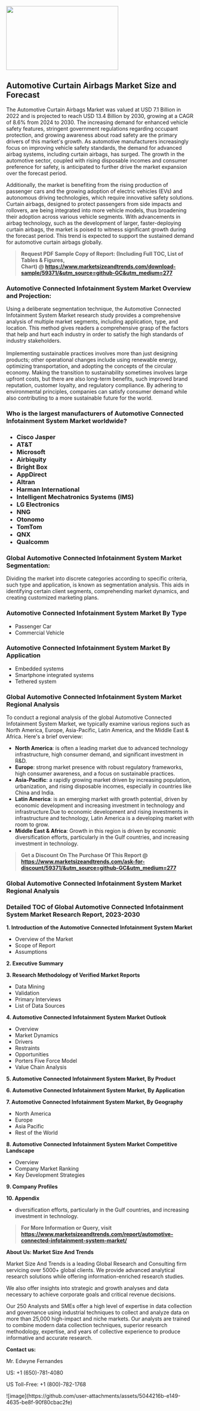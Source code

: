 <p><img class="alignnone size-medium wp-image-20088" src="https://ffe5etoiles.com/wp-content/uploads/2024/12/MST1-300x171.png" alt="" width="300" height="171" /></p><h2>Automotive Curtain Airbags Market Size and Forecast</h2><p>The Automotive Curtain Airbags Market was valued at USD 7.1 Billion in 2022 and is projected to reach USD 13.4 Billion by 2030, growing at a CAGR of 8.6% from 2024 to 2030. The increasing demand for enhanced vehicle safety features, stringent government regulations regarding occupant protection, and growing awareness about road safety are the primary drivers of this market's growth. As automotive manufacturers increasingly focus on improving vehicle safety standards, the demand for advanced airbag systems, including curtain airbags, has surged. The growth in the automotive sector, coupled with rising disposable incomes and consumer preference for safety, is anticipated to further drive the market expansion over the forecast period.</p><p>Additionally, the market is benefiting from the rising production of passenger cars and the growing adoption of electric vehicles (EVs) and autonomous driving technologies, which require innovative safety solutions. Curtain airbags, designed to protect passengers from side impacts and rollovers, are being integrated into more vehicle models, thus broadening their adoption across various vehicle segments. With advancements in airbag technology, such as the development of larger, faster-deploying curtain airbags, the market is poised to witness significant growth during the forecast period. This trend is expected to support the sustained demand for automotive curtain airbags globally.</p></p><blockquote id="" class=""><strong>Request PDF Sample Copy of Report: (Including Full TOC, List of Tables &amp; Figures, Chart)&nbsp;@&nbsp;<strong><a href="https://www.marketsizeandtrends.com/download-sample/59371/&utm_source=github-GC&utm_medium=277" target="_blank">https://www.marketsizeandtrends.com/download-sample/59371/&utm_source=github-GC&utm_medium=277</a></strong></strong></blockquote><h3 id="" class="">Automotive Connected Infotainment System Market&nbsp;Overview and Projection:</h3><p id="" class="">Using a deliberate segmentation technique, the Automotive Connected Infotainment System Market research study provides a comprehensive analysis of multiple market segments, including application, type, and location. This method gives readers a comprehensive grasp of the factors that help and hurt each industry in order to satisfy the high standards of industry stakeholders. <br /> <br />Implementing sustainable practices involves more than just designing products; other operational changes include using renewable energy, optimizing transportation, and adopting the concepts of the circular economy. Making the transition to sustainability sometimes involves large upfront costs, but there are also long-term benefits, such improved brand reputation, customer loyalty, and regulatory compliance. By adhering to environmental principles, companies can satisfy consumer demand while also contributing to a more sustainable future for the world.</p><h3 id="" class="">Who is the largest manufacturers of&nbsp;Automotive Connected Infotainment System Market worldwide?</h3><h3 class=""><p><ul><li>Cisco Jasper </li><li> AT&T </li><li> Microsoft </li><li> Airbiquity </li><li> Bright Box </li><li> AppDirect </li><li> Altran </li><li> Harman International </li><li> Intelligent Mechatronics Systems (IMS) </li><li> LG Electronics </li><li> NNG </li><li> Otonomo </li><li> TomTom </li><li> QNX </li><li> Qualcomm</li></ul></p></h3><h3 id="" class="">Global&nbsp;Automotive Connected Infotainment System Market Segmentation:</h3><p id="" class="">Dividing the market into discrete categories according to specific criteria, such type and application, is known as segmentation analysis. This aids in identifying certain client segments, comprehending market dynamics, and creating customized marketing plans.</p><h3 id="" class="">Automotive Connected Infotainment System Market&nbsp;By Type</h3><p><p><ul><li>Passenger Car </li><li> Commercial Vehicle</p></li></ul></p></p><h3 id="" class="">Automotive Connected Infotainment System Market&nbsp;By Application</h3><p class=""><p><ul><li>Embedded systems </li><li> Smartphone integrated systems </li><li> Tethered system</li></ul></p></p><h3 id="" class="">Global Automotive Connected Infotainment System Market Regional Analysis</h3><p id="" class="">To conduct a regional analysis of the global Automotive Connected Infotainment System Market, we typically examine various regions such as North America, Europe, Asia-Pacific, Latin America, and the Middle East &amp; Africa. Here's a brief overview:</p><ul><li><strong>North America</strong>: is often a leading market due to advanced technology infrastructure, high consumer demand, and significant investment in R&amp;D.</li><li><strong>Europe</strong>: strong market presence with robust regulatory frameworks, high consumer awareness, and a focus on sustainable practices.</li><li><strong>Asia-Pacific</strong>: a rapidly growing market driven by increasing population, urbanization, and rising disposable incomes, especially in countries like China and India.</li><li><strong>Latin America</strong>: is an emerging market with growth potential, driven by economic development and increasing investment in technology and infrastructure.Due to economic development and rising investments in infrastructure and technology, Latin America is a developing market with room to grow.</li><li><strong>Middle East &amp; Africa</strong>: Growth in this region is driven by economic diversification efforts, particularly in the Gulf countries, and increasing investment in technology.</li></ul><blockquote id="" class=""><strong>Get a Discount On The Purchase Of This Report @ <strong><a href="https://www.marketsizeandtrends.com/ask-for-discount/59371/&utm_source=github-GC&utm_medium=277" target="_blank">https://www.marketsizeandtrends.com/ask-for-discount/59371/&utm_source=github-GC&utm_medium=277</a></strong></strong></blockquote><h3 id="" class="">Global Automotive Connected Infotainment System Market Regional Analysis</h3><h3 id="" class="">Detailed TOC of Global Automotive Connected Infotainment System Market Research Report, 2023-2030</h3><p id="" class=""><strong>1. Introduction of the Automotive Connected Infotainment System Market</strong></p><ul><li>Overview of the Market</li><li>Scope of Report</li><li>Assumptions</li></ul><p id="" class=""><strong>2. Executive Summary</strong></p><p id="" class=""><strong>3. Research Methodology of Verified Market Reports</strong></p><ul><li>Data Mining</li><li>Validation</li><li>Primary Interviews</li><li>List of Data Sources</li></ul><p id="" class=""><strong>4. Automotive Connected Infotainment System Market Outlook</strong></p><ul><li>Overview</li><li>Market Dynamics</li><li>Drivers</li><li>Restraints</li><li>Opportunities</li><li>Porters Five Force Model</li><li>Value Chain Analysis</li></ul><p id="" class=""><strong>5. Automotive Connected Infotainment System Market, By Product</strong></p><p id="" class=""><strong>6. Automotive Connected Infotainment System Market, By Application</strong></p><p id="" class=""><strong>7. Automotive Connected Infotainment System Market, By Geography</strong></p><ul><li>North America</li><li>Europe</li><li>Asia Pacific</li><li>Rest of the World</li></ul><p id="" class=""><strong>8. Automotive Connected Infotainment System Market Competitive Landscape</strong></p><ul><li>Overview</li><li>Company Market Ranking</li><li>Key Development Strategies</li></ul><p id="" class=""><strong>9. Company Profiles</strong></p><p id="" class=""><strong>10. Appendix</strong></p><ul><li>diversification efforts, particularly in the Gulf countries, and increasing investment in technology.</li></ul><blockquote id="" class=""><strong>For More Information or Query, visit <strong><strong><a href="https://www.marketsizeandtrends.com/report/automotive-connected-infotainment-system-market/" target="_blank">https://www.marketsizeandtrends.com/report/automotive-connected-infotainment-system-market/</a></strong></strong></strong></blockquote><p id="" class=""><strong>About Us: Market Size And Trends</strong></p><p id="" class="">Market Size And Trends is a leading Global Research and Consulting firm servicing over 5000+ global clients. We provide advanced analytical research solutions while offering information-enriched research studies.</p><p id="" class="">We also offer insights into strategic and growth analyses and data necessary to achieve corporate goals and critical revenue decisions.</p><p id="" class="">Our 250 Analysts and SMEs offer a high level of expertise in data collection and governance using industrial techniques to collect and analyze data on more than 25,000 high-impact and niche markets. Our analysts are trained to combine modern data collection techniques, superior research methodology, expertise, and years of collective experience to produce informative and accurate research.</p><p id="" class=""><strong>Contact us:</strong></p><p id="" class="">Mr. Edwyne Fernandes</p><p id="" class="">US: +1 (650)-781-4080</p><p id="" class="">US Toll-Free: +1 (800)-782-1768</p>
![image](https://github.com/user-attachments/assets/5044216b-e149-4635-be8f-90f80cbac2fe)
